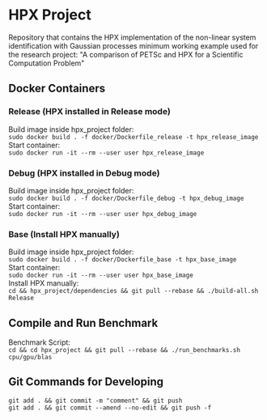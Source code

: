 # HPX Project

Repository that contains the HPX implementation of the non-linear system
identification with Gaussian processes minimum working example used for
the research project:
"A comparison of PETSc and HPX for a Scientific Computation Problem"

## Docker Containers

### Release (HPX installed in Release mode)

Build image inside hpx_project folder:  
`sudo docker build . -f docker/Dockerfile_release -t hpx_release_image`  
Start container:  
`sudo docker run -it --rm --user user hpx_release_image`  

### Debug (HPX installed in Debug mode)

Build image inside hpx_project folder:  
`sudo docker build . -f docker/Dockerfile_debug -t hpx_debug_image`  
Start container:  
`sudo docker run -it --rm --user user hpx_debug_image`  

### Base (Install HPX manually)

Build image inside hpx_project folder:  
`sudo docker build . -f docker/Dockerfile_base -t hpx_base_image`  
Start container:  
`sudo docker run -it --rm --user user hpx_base_image`  
Install HPX manually:  
`cd && hpx_project/dependencies && git pull --rebase && ./build-all.sh Release`  

## Compile and Run Benchmark

Benchmark Script:  
`cd && cd hpx_project && git pull --rebase && ./run_benchmarks.sh cpu/gpu/blas`  

## Git Commands for Developing

`git add . && git commit -m "comment" && git push`  
`git add . && git commit --amend --no-edit && git push -f`
